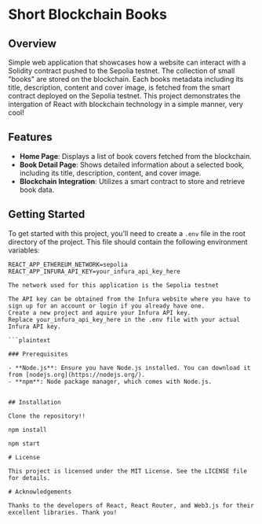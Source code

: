 # Short Blockchain Books

## Overview

Simple web application that showcases how a website can interact with a Solidity contract pushed to the Sepolia testnet.
The collection of small "books" are stored on the blockchain. Each books metadata including its title, description, content and cover image,
is fetched from the smart contract deployed on the Sepolia testnet. This project demonstrates the intergation of React with blockchain technology in a simple manner, very cool!

## Features

- **Home Page**: Displays a list of book covers fetched from the blockchain.
- **Book Detail Page**: Shows detailed information about a selected book, including its title, description, content, and cover image.
- **Blockchain Integration**: Utilizes a smart contract to store and retrieve book data.


## Getting Started

To get started with this project, you'll need to create a `.env` file in the root directory of the project. This file should contain the following environment variables:

```plaintext
REACT_APP_ETHEREUM_NETWORK=sepolia
REACT_APP_INFURA_API_KEY=your_infura_api_key_here

The network used for this application is the Sepolia testnet

The API key can be obtained from the Infura website where you have to sign up for an account or login if you already have one.
Create a new project and aquire your Infura API key.
Replace your_infura_api_key_here in the .env file with your actual Infura API key.

```plaintext

### Prerequisites

- **Node.js**: Ensure you have Node.js installed. You can download it from [nodejs.org](https://nodejs.org/).
- **npm**: Node package manager, which comes with Node.js.


## Installation

Clone the repository!!

npm install

npm start

# License

This project is licensed under the MIT License. See the LICENSE file for details.

# Acknowledgements

Thanks to the developers of React, React Router, and Web3.js for their excellent libraries. Thank you!
